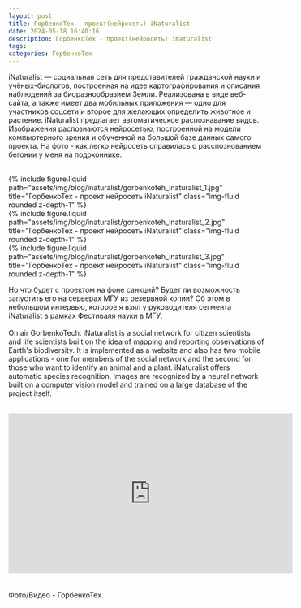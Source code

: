 ```yaml
---
layout: post
title: ГорбенкоТех - проект(нейросеть) iNaturalist
date: 2024-05-18 16:40:16
description: ГорбенкоТех - проект(нейросеть) iNaturalist
tags: 
categories: ГорбенкоТех
---
```


iNaturalist — социальная сеть для представителей гражданской науки и учёных-биологов, построенная на идее картографирования и описания наблюдений за биоразнообразием Земли. Реализована в виде веб-сайта, а также имеет два мобильных приложения — одно для участников соцсети и второе для желающих определить животное и растение. iNaturalist предлагает автоматическое распознавание видов. Изображения распознаются нейросетью, построенной на модели компьютерного зрения и обученной на большой базе данных самого проекта. 
На фото - как легко нейросеть справилась с раcспознованием бегонии у меня на подоконнике. 
<br/>
<br/>

<div class="row justify-content-sm-center">
    <div class="col-sm-8 mt-3 mt-md-0">
        {% include figure.liquid path="assets/img/blog/inaturalist/gorbenkoteh_inaturalist_1.jpg" title="ГорбенкоТех - проект нейросеть iNaturalist" class="img-fluid rounded z-depth-1" %}
    </div>
</div> 

<div class="row justify-content-sm-center">
    <div class="col-sm-8 mt-3 mt-md-0">
        {% include figure.liquid path="assets/img/blog/inaturalist/gorbenkoteh_inaturalist_2.jpg" title="ГорбенкоТех - проект нейросеть iNaturalist" class="img-fluid rounded z-depth-1" %}
    </div>
</div> 

<div class="row justify-content-sm-center">
<div class="col-sm-8 mt-3 mt-md-0">
        {% include figure.liquid path="assets/img/blog/inaturalist/gorbenkoteh_inaturalist_3.jpg" title="ГорбенкоТех - проект нейросеть iNaturalist" class="img-fluid rounded z-depth-1" %}
    </div>
</div> 

Но что будет с проектом на фоне санкций? Будет ли возможность запустить его на серверах МГУ из резервной копии? Об этом в небольшом интервью, которое я взял у руководителя сегмента iNaturalist в рамках Фестиваля науки в МГУ. 
<br/>
<br/>
On air GorbenkoTech. iNaturalist is a social network for citizen scientists and life scientists built on the idea of mapping and reporting observations of Earth's biodiversity. It is implemented as a website and also has two mobile applications - one for members of the social network and the second for those who want to identify an animal and a plant. iNaturalist offers automatic species recognition. Images are recognized by a neural network built on a computer vision model and trained on a large database of the project itself.
<br/>
<br/>
<div class="row justify-content-sm-center">
    <div class="col-sm-8 mt-3 mt-md-0">
<iframe width="560" height="315" src="https://www.youtube.com/embed/pdQ0Uh_8Eeg?si=YAhs11UqKy_2YD0t" title="YouTube video player" frameborder="0" allow="accelerometer; autoplay; clipboard-write; encrypted-media; gyroscope; picture-in-picture; web-share" referrerpolicy="strict-origin-when-cross-origin" allowfullscreen></iframe>
    </div>
</div> 
<br/>
<br/>
Фото/Видео - ГорбенкоТех.
